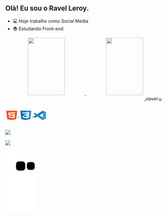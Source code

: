 ## Olà! Eu sou o Ravel Leroy.

- 💻 Hoje trabalho como Social Media
- 📚 Estudando Front-end

<div align="center">
  <a href="https://github.com/ravelsilva">
  <img height="180em" width= "48%" src="https://github-readme-stats.vercel.app/api?username=ravelsilva&show_icons=true&theme=dark&include_all_commits=true&count_private=true"/>
  <img height="180em" width= "48%" src="https://github-readme-stats.vercel.app/api/top-langs/?username=ravelsilva&layout=compact&langs_count=7&theme=dark"/>

 <img align="right" alt="Ravel-pic" height="150" style="border-radius:50px;" src="https://cdn.discordapp.com/attachments/878454903557738527/958197001604964392/GIF_PERFIL.gif">
  
   </div>
  
  ##
  
  <div style="display: inline_block"><br>
  <img align="center" alt="Ravel-HTML" height="30" width="40" src="https://raw.githubusercontent.com/devicons/devicon/master/icons/html5/html5-original.svg">
  <img align="center" alt="Ravel-CSS" height="30" width="40" src="https://raw.githubusercontent.com/devicons/devicon/master/icons/css3/css3-original.svg">
    <img align="center" alt="Ravel-VSCODE" title="VSCode" height="30" width="40" src="https://raw.githubusercontent.com/devicons/devicon/master/icons/vscode/vscode-original.svg">
    
  </div>
  
  ##
  <div> 
  <a href="https://instagram.com/r4vellz" target="_blank"><img src="https://img.shields.io/badge/-Instagram-%23E4405F?style=for-the-badge&logo=instagram&logoColor=white" target="_blank"></a>
 	
  <a href = "mailto:contatoravelsilva@gmail.com"><img src="https://img.shields.io/badge/-Gmail-%23333?style=for-the-badge&logo=gmail&logoColor=white" target="_blank"></a>
    
   </div>
  
![Snake animation](https://github.com/ravelsilva/ravelsilva/blob/output/github-contribution-grid-snake.svg)
    

   
    
